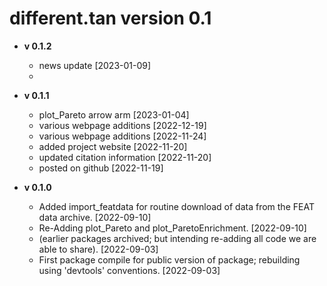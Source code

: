 # different.tan version 0.1

* __v 0.1.2__
    * news update [2023-01-09]
    * 

* __v 0.1.1__ 
    * plot_Pareto arrow arm [2023-01-04]
    * various webpage additions [2022-12-19]
    * various webpage additions [2022-11-24]
    * added project website [2022-11-20]
    * updated citation information [2022-11-20]
    * posted on github [2022-11-19]

* __v 0.1.0__ 
    * Added import_featdata for routine download 
      of data from the FEAT data archive.
      [2022-09-10]
    * Re-Adding plot_Pareto and 
      plot_ParetoEnrichment. [2022-09-10]
    * (earlier packages archived; but intending 
      re-adding all code we are able to share). 
      [2022-09-03]
    * First package compile for public version 
      of package; rebuilding using 'devtools' 
      conventions. [2022-09-03]
    
  

        









 




